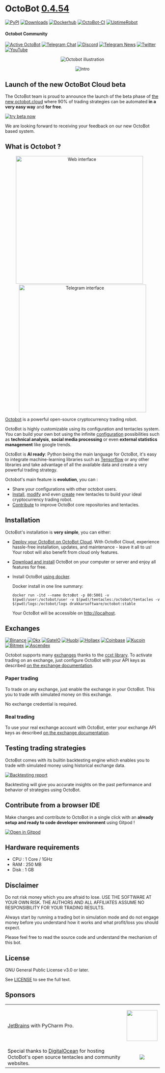 # OctoBot [0.4.54](https://octobot.click/gh-changelog)
[![PyPI](https://img.shields.io/pypi/v/OctoBot.svg?logo=pypi)](https://octobot.click/gh-pypi)
[![Downloads](https://pepy.tech/badge/octobot/month)](https://pepy.tech/project/octobot)
[![Dockerhub](https://img.shields.io/docker/pulls/drakkarsoftware/octobot.svg?logo=docker)](https://octobot.click/gh-dockerhub)
[![OctoBot-CI](https://github.com/Drakkar-Software/OctoBot/workflows/OctoBot-CI/badge.svg)](https://github.com/Drakkar-Software/OctoBot/actions)
[![UptimeRobot](https://img.shields.io/uptimerobot/ratio/30/m786447893-903b482e5158c8b6483760e8)](https://octobot.click/gh-status)

#### Octobot Community
[![Active OctoBot](https://img.shields.io/badge/dynamic/json.svg?&url=https://metrics.octobot.online/metrics/community/count/0/-1/0&query=$.total&color=green&label=OctoBots%20this%20month)]()
[![Telegram Chat](https://img.shields.io/badge/telegram-chat-green.svg?logo=telegram&label=Telegram)](https://octobot.click/gh-telegram)
[![Discord](https://img.shields.io/discord/530629985661222912.svg?logo=discord&label=Discord)](https://octobot.click/gh-discord)
[![Telegram News](https://img.shields.io/badge/telegram-news-blue.svg?logo=telegram&label=Telegram)](https://t.me/OctoBot_Project)
[![Twitter](https://img.shields.io/twitter/follow/DrakkarsOctobot.svg?label=twitter&style=social)](https://octobot.click/gh-twitter)
[![YouTube](https://img.shields.io/youtube/channel/views/UC2YAaBeWY8y_Olqs79b_X8A?label=youtube&style=social)](https://octobot.click/gh-youtube)

<p align="center">
  <img src="../assets/illustration.png" alt="Octobot illustration">
</p>

<p align="center">
  <img src="../assets/ReadMeIntro.gif" alt="Intro" />
</p>

## Launch of the new OctoBot Cloud beta
The OctoBot team is proud to announce the launch of the beta phase of [the new octobot.cloud](https://beta.octobot.cloud/?utm_source=github&utm_medium=dk&utm_campaign=beta_annoucements&utm_content=readme)
where 90% of trading strategies can be automated **in a very easy way** and **for free**.

[![try beta now](https://img.shields.io/static/v1?label=Try%20the%20new%20OctoBot%20cloud&message=now&color=007bff&style=for-the-badge)](https://beta.octobot.cloud/?utm_source=github&utm_medium=dk&utm_campaign=beta_annoucements&utm_content=readme_button)

We are looking forward to receiving your feedback on our new OctoBot based system.

## What is Octobot  ?
<p align="middle">
  <a href="../assets/dashboard.png"><img src="../assets/dashboard.png" height="414" alt="Web interface"></a>  
  &nbsp;&nbsp;&nbsp;&nbsp;    
  <a href="https://www.octobot.info/interfaces/telegram-interface"><img src="../assets/telegram-interface.png" height="414" alt="Telegram interface"></a>  
</p>


[Octobot](https://www.octobot.online/) is a powerful open-source cryptocurrency trading robot.

OctoBot is highly customizable using its configuration and tentacles system.  
You can build your own bot using the infinite [configuration](https://www.octobot.info/configuration/profile-configuration) possibilities such as  **technical analysis**, **social media processing** or even **external statistics management** like google trends.  
  
OctoBot is **AI ready**: Python being the main language for OctoBot, it's easy to integrate machine-learning libraries such as [Tensorflow](https://github.com/tensorflow/tensorflow) or any other libraries and take advantage of all the available data and create a very powerful trading strategy.  
  
Octobot's main feature is **evolution**, you can : 
- Share your configurations with other octobot users.
- [Install](https://www.octobot.info/advanced_usage/tentacle-manager), [modify](https://developer.octobot.info/tentacles/tentacle-development) and even [create](https://developer.octobot.info/tentacles/tentacle-development) new tentacles to build your ideal cryptocurrency trading robot.
- [Contribute](https://developer.octobot.info/installation/developer-installation/octobot-developer-installation) to improve OctoBot core repositories and tentacles.

## Installation  
OctoBot's installation is **very simple**, you can either:
- [Deploy your OctoBot on OctoBot Cloud](https://octobot.cloud/). With OctoBot Cloud, experience hassle-free installation, updates, and maintenance - leave it all to us! Your robot will also benefit from cloud only features.
- [Download and install](https://www.octobot.info/installation/local-installation) OctoBot on your computer or server and enjoy all features for free.
- Install OctoBot [using docker](https://www.octobot.info/installation/local-installation#option-2-with-docker).

    Docker install in one line summary:
    ```
    docker run -itd --name OctoBot -p 80:5001 -v $(pwd)/user:/octobot/user -v $(pwd)/tentacles:/octobot/tentacles -v $(pwd)/logs:/octobot/logs drakkarsoftware/octobot:stable
    ```
    Your OctoBot will be accessible on [http://localhost](http://localhost).

## Exchanges
[![Binance](../assets/binance-logo.png)](https://octobot.click/gh-binance)
[![Okx](../assets/okex-logo.png)](https://octobot.click/gh-okex)
[![GateIO](../assets/gateio-logo.png)](https://octobot.click/gh-gateio)
[![Huobi](../assets/huobi-logo.png)](https://octobot.click/gh-huobi)
[![Hollaex](../assets/hollaex-logo.png)](https://octobot.click/gh-hollaex)
[![Coinbase](../assets/coinbasepro-logo.png)](https://pro.coinbase.com)
[![Kucoin](../assets/kucoin-logo.png)](https://www.kucoin.com)
[![Bitmex](../assets/bitmex-logo.png)](https://bitmex.com)
[![Ascendex](../assets/ascendex-logo.png)](https://octobot.click/gh-ascendex)

Octobot supports many [exchanges](https://octobot.click/gh-exchanges) thanks to the [ccxt library](https://github.com/ccxt/ccxt). 
To activate trading on an exchange, just configure OctoBot with your API keys as described [on the exchange documentation](https://www.octobot.info/configuration/exchanges).


### Paper trading
To trade on any exchange, just enable the exchange in your OctoBot. This you to trade with simulated money on this exchange.

No exchange credential is required.

### Real trading
To use your real exchange account with OctoBot, enter your exchange API keys as described [on the exchange documentation](https://octobot.click/gh-exchanges). 

## Testing trading strategies

OctoBot comes with its builtin backtesting engine which enables you to trade with simulated money using historical exchange data.

[![Backtesting report](../assets/backtesting_report.jpg)](https://github.com/Drakkar-Software/OctoBot/blob/assets/backtesting_report.jpg)  

Backtesting will give you accurate insights on the past performance and behavior of strategies using OctoBot.

## Contribute from a browser IDE 
Make changes and contribute to OctoBot in a single click with an **already setup and ready to code developer environment** using Gitpod !

[![Open in Gitpod](https://gitpod.io/button/open-in-gitpod.svg)](https://gitpod.io/#https://github.com/Drakkar-Software/OctoBot)

## Hardware requirements  
- CPU : 1 Core / 1GHz  
- RAM : 250 MB  
- Disk : 1 GB  

## Disclaimer
Do not risk money which you are afraid to lose. USE THE SOFTWARE AT YOUR OWN RISK. THE AUTHORS 
AND ALL AFFILIATES ASSUME NO RESPONSIBILITY FOR YOUR TRADING RESULTS. 

Always start by running a trading bot in simulation mode and do not engage money
before you understand how it works and what profit/loss you should expect.

Please feel free to read the source code and understand the mechanism of this bot.

## License
GNU General Public License v3.0 or later.

See [LICENSE](https://octobot.click/gh-license) to see the full text.

## Sponsors
<table>
<tr>
<td><a href="https://www.jetbrains.com" target="_blank">JetBrains</a> with PyCharm Pro.</td>
<td><a href="https://www.jetbrains.com" target="_blank"><p align="center"><img src="https://resources.jetbrains.com/storage/products/pycharm/img/meta/pycharm_logo_300x300.png" width="100px"></p></a></td>
</tr>
<tr>
<td>Special thanks to <a href="https://m.do.co/c/40c9737100b1" target="_blank">DigitalOcean</a> for hosting OctoBot's open source tentacles and community websites.</td>
<td><a href="https://m.do.co/c/40c9737100b1" target="_blank"><p align="center"><img src="https://opensource.nyc3.cdn.digitaloceanspaces.com/attribution/assets/PNG/DO_Logo_Horizontal_Blue.png?utm_medium=opensource&utm_source=OctoBot"></p></a></td>
</tr>
</table>
